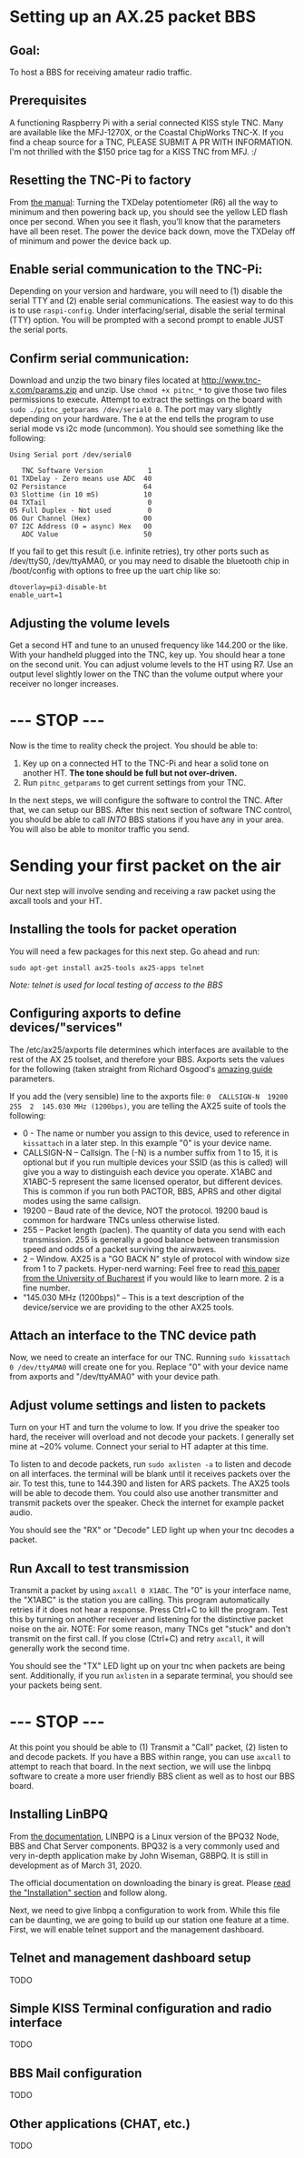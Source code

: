 # Setting up an AX.25 packet BBS

## Goal:

To host a BBS for receiving amateur radio traffic.


## Prerequisites

A functioning Raspberry Pi with a serial connected KISS style TNC. Many are available like the MFJ-1270X, or the Coastal ChipWorks TNC-X. If you find a cheap source for a TNC, PLEASE SUBMIT A PR WITH INFORMATION. I'm not thrilled with the $150 price tag for a KISS TNC from MFJ. :/


## Resetting the TNC-Pi to factory

From [the manual](https://tnc-x.com/TNCPi.pdf): Turning the TXDelay potentiometer (R6) all the way to minimum and then powering back up, you should see the yellow LED flash once per second. When you see it flash, you’ll know that the parameters have all been reset. The power the device back down, move the TXDelay off of minimum and power the device back up.


## Enable serial communication to the TNC-Pi:

Depending on your version and hardware, you will need to (1) disable the serial TTY and (2) enable serial communications. The easiest way to do this is to use `raspi-config`. Under interfacing/serial, disable the serial terminal (TTY) option. You will be prompted with a second prompt to enable JUST the serial ports.


## Confirm serial communication:

Download and unzip the two binary files located at http://www.tnc-x.com/params.zip and unzip. Use `chmod +x pitnc_*` to give those two files permissions to execute. Attempt to extract the settings on the board with `sudo ./pitnc_getparams /dev/serial0 0`. The port may vary slightly depending on your hardware. The `0` at the end tells the program to use serial mode vs i2c mode (uncommon). You should see something like the following:

```
Using Serial port /dev/serial0

   TNC Software Version           1
01 TXDelay - Zero means use ADC  40
02 Persistance                   64
03 Slottime (in 10 mS)           10
04 TXTail                         0
05 Full Duplex - Not used         0
06 Our Channel (Hex)             00
07 I2C Address (0 = async) Hex   00
   ADC Value                     50
```

If you fail to get this result (i.e. infinite retries), try other ports such as /dev/ttyS0, /dev/ttyAMA0, or you may need to disable the bluetooth chip in /boot/config with options to free up the uart chip like so:

```
dtoverlay=pi3-disable-bt
enable_uart=1
```


## Adjusting the volume levels

Get a second HT and tune to an unused frequency like 144.200 or the like. With your handheld plugged into the TNC, key up. You should hear a tone on the second unit. You can adjust volume levels to the HT using R7. Use an output level slightly lower on the TNC than the volume output where your receiver no longer increases.


# --- STOP ---

Now is the time to reality check the project. You should be able to:

1. Key up on a connected HT to the TNC-Pi and hear a solid tone on another HT. **The tone should be full but not over-driven.**
2. Run `pitnc_getparams` to get current settings from your TNC.

In the next steps, we will configure the software to control the TNC. After that, we can setup our BBS. After this next section of software TNC control, you should be able to call _INTO_ BBS stations if you have any in your area. You will also be able to monitor traffic you send.


# Sending your first packet on the air

Our next step will involve sending and receiving a raw packet using the axcall tools and your HT. 

## Installing the tools for packet operation

You will need a few packages for this next step. Go ahead and run:

`sudo apt-get install ax25-tools ax25-apps telnet`

_Note: telnet is used for local testing of access to the BBS_


## Configuring axports to define devices/"services"

The /etc/ax25/axports file determines which interfaces are available to the rest of the AX 25 toolset, and therefore your BBS. Axports sets the values for the following (taken straight from Richard Osgood's [amazing guide](https://www.richardosgood.com/blog/how-to-setup-a-raspberry-pi-packet-radio-node-with-zork/) parameters.

If you add the (very sensible) line to the axports file: `0  CALLSIGN-N  19200  255  2  145.030 MHz (1200bps)`, you are telling the AX25 suite of tools the following:

- 0 - The name or number you assign to this device, used to reference in `kissattach` in a later step. In this example "0" is your device name.
- CALLSIGN-N – Callsign. The (-N) is a number suffix from 1 to 15, it is optional but if you run multiple devices your SSID (as this is called) will give you a way to distinguish each device you operate. X1ABC and X1ABC-5 represent the same licensed operator, but different devices. This is common if you run both PACTOR, BBS, APRS and other digital modes using the same callsign.
- 19200 – Baud rate of the device, NOT the protocol. 19200 baud is common for hardware TNCs unless otherwise listed.
- 255 – Packet length (paclen). The quantity of data you send with each transmission. 255 is generally a good balance between transmission speed and odds of a packet surviving the airwaves.
- 2 – Window. AX25 is a "GO BACK N" style of protocol with window size from 1 to 7 packets. Hyper-nerd warning: Feel free to read [this paper from the University of Bucharest](https://ftp.unpad.ac.id/orari/library/library-sw-hw/amateur-radio/packet-radio/simp.pdf) if you would like to learn more. 2 is a fine number.
- "145.030 MHz (1200bps)" – This is a text description of the device/service we are providing to the other AX25 tools.


## Attach an interface to the TNC device path

Now, we need to create an interface for our TNC. Running `sudo kissattach 0 /dev/ttyAMA0` will create one for you. Replace "0" with your device name from axports and "/dev/ttyAMA0" with your device path.


## Adjust volume settings and listen to packets

Turn on your HT and turn the volume to low. If you drive the speaker too hard, the receiver will overload and not decode your packets. I generally set mine at ~20% volume. Connect your serial to HT adapter at this time.

To listen to and decode packets, run `sudo axlisten -a` to listen and decode on all interfaces. the terminal will be blank until it receives packets over the air. To test this, tune to 144.390 and listen for ARS packets. The AX25 tools will be able to decode them. You could also use another transmitter and transmit packets over the speaker. Check the internet for example packet audio.

You should see the "RX" or "Decode" LED light up when your tnc decodes a packet.


## Run Axcall to test transmission

Transmit a packet by using `axcall 0 X1ABC`. The "0" is your interface name, the "X1ABC" is the station you are calling. This program automatically retries if it does not hear a response. Press Ctrl+C to kill the program. Test this by turning on another receiver and listening for the distinctive packet noise on the air. NOTE: For some reason, many TNCs get "stuck" and don't transmit on the first call. If you close (Ctrl+C) and retry `axcall`, it will generally work the second time.

You should see the "TX" LED light up on your tnc when packets are being sent. Additionally, if you run `axlisten` in a separate terminal, you should see your packets being sent.


# --- STOP ---

At this point you should be able to (1) Transmit a "Call" packet, (2) listen to and decode packets. If you have a BBS within range, you can use `axcall` to attempt to reach that board. In the next section, we will use the linbpq software to create a more user friendly BBS client as well as to host our BBS board.


## Installing LinBPQ

From [the documentation](http://www.cantab.net/users/john.wiseman/Documents/InstallingLINBPQ.htm), LINBPQ is a Linux version of the BPQ32 Node, BBS and Chat Server components. BPQ32 is a very commonly used and very in-depth application make by John Wiseman, G8BPQ. It is still in development as of March 31, 2020.

The official documentation on downloading the binary is great. Please [read the "Installation" section](http://www.cantab.net/users/john.wiseman/Documents/InstallingLINBPQ.htm) and follow along.

Next, we need to give linbpq a configuration to work from. While this file can be daunting, we are going to build up our station one feature at a time. First, we will enable telnet support and the management dashboard.


## Telnet and management dashboard setup

TODO


## Simple KISS Terminal configuration and radio interface

TODO


## BBS Mail configuration

TODO


## Other applications (CHAT, etc.)

TODO

